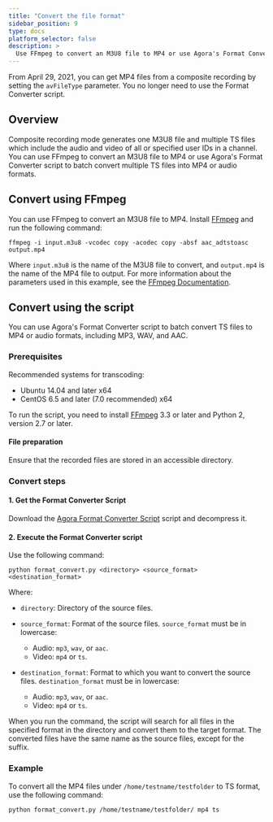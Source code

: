 ```yaml
---
title: "Convert the file format"
sidebar_position: 9
type: docs
platform_selector: false
description: >
  Use FFmpeg to convert an M3U8 file to MP4 or use Agora's Format Converter script to batch convert multiple TS files into MP4 or audio formats.
---
```


From April 29, 2021, you can get MP4 files from a composite recording by setting the `avFileType` parameter. You no longer need to use the Format Converter script.

## Overview

Composite recording mode generates one M3U8 file and multiple TS files which include the audio and video of all or specified user IDs in a channel. You can use FFmpeg to convert an M3U8 file to MP4 or use Agora's Format Converter script to batch convert multiple TS files into MP4 or audio formats.

## Convert using FFmpeg

You can use FFmpeg to convert an M3U8 file to MP4. Install [FFmpeg](http://ffmpeg.org/download.html) and run the following command:

```
ffmpeg -i input.m3u8 -vcodec copy -acodec copy -absf aac_adtstoasc output.mp4
```

Where `input.m3u8` is the name of the M3U8 file to convert, and `output.mp4` is the name of the MP4 file to output. For more information about the parameters used in this example, see the [FFmpeg Documentation](https://www.ffmpeg.org/ffmpeg.html).

## Convert using the script

You can use Agora's Format Converter script to batch convert TS files to MP4 or audio formats, including MP3, WAV, and AAC.

### Prerequisites

Recommended systems for transcoding:

- Ubuntu 14.04 and later x64
- CentOS 6.5 and later (7.0 recommended) x64

To run the script, you need to install [FFmpeg](http://ffmpeg.org/download.html) 3.3 or later and Python 2, version 2.7 or later.

#### File preparation

Ensure that the recorded files are stored in an accessible directory.

### Convert steps

#### 1. Get the Format Converter Script

Download the [Agora Format Converter Script](https://download.agora.io/acrsdk/release/Agora_Cloud_Recording_Tools_v2.8.0_20210820-1629467741_274.tar.gz) script and decompress it.

#### 2. Execute the Format Converter script

Use the following command:

```
python format_convert.py <directory> <source_format> <destination_format>
```

Where:

- `directory`: Directory of the source files.

- `source_format`: Format of the source files. `source_format` must be in lowercase:

  - Audio: `mp3`, `wav`, or `aac`.
  - Video: `mp4` or `ts`.
  
- `destination_format`: Format to which you want to convert the source files. `destination_format` must be in lowercase:

  - Audio: `mp3`, `wav`, or `aac`.
  - Video: `mp4` or `ts`.

When you run the command, the script will search for all files in the specified format in the directory and convert them to the target format. The converted files have the same name as the source files, except for the suffix.

### Example

To convert all the MP4 files under `/home/testname/testfolder` to TS format, use the following command:

```
python format_convert.py /home/testname/testfolder/ mp4 ts
```